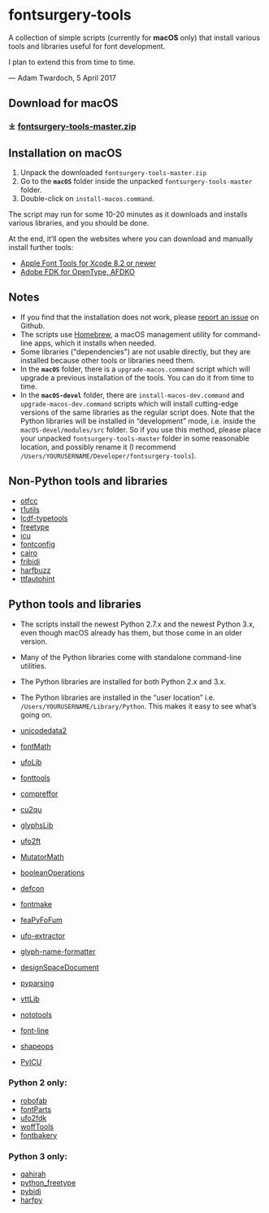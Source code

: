 # fontsurgery-tools

A collection of simple scripts (currently for **macOS** only) that install various tools and libraries useful for font development. 

I plan to extend this from time to time. 

— Adam Twardoch, 5 April 2017

## Download for macOS

### ⤓ [fontsurgery-tools-master.zip](https://github.com/twardoch/fontsurgery-tools/archive/master.zip)

## Installation on macOS

1. Unpack the downloaded `fontsurgery-tools-master.zip`
2. Go to the **`macOS`** folder inside the unpacked `fontsurgery-tools-master` folder. 
3. Double-click on `install-macos.command`. 

The script may run for some 10-20 minutes as it downloads and installs various libraries, and you should be done. 

At the end, it’ll open the websites where you can download and manually install further tools: 

* [Apple Font Tools for Xcode 8.2 or newer](https://developer.apple.com/download/more/?=Font%20Tools%20for%20Xcode)
* [Adobe FDK for OpenType, AFDKO](http://www.adobe.com/devnet/opentype/afdko/eula.html)

## Notes 

* If you find that the installation does not work, please [report an issue](https://github.com/twardoch/fontsurgery-tools/issues) on Github. 
* The scripts use [Homebrew](https://brew.sh/), a macOS management utility for command-line apps, which it installs when needed. 
* Some libraries ("dependencies") are not usable directly, but they are installed because other tools or libraries need them.
* In the **`macOS`** folder, there is a `upgrade-macos.command` script which will upgrade a previous installation of the tools. You can do it from time to time. 
* In the **`macOS-devel`** folder, there are `install-macos-dev.command` and `upgrade-macos-dev.command` scripts which will install cutting-edge versions of the same libraries as the regular script does. Note that the Python libraries will be installed in “development” mode, i.e. inside the `macOS-devel/modules/src` folder. So if you use this method, please place your unpacked `fontsurgery-tools-master` folder in some reasonable location, and possibly rename it (I recommend `/Users/YOURUSERNAME/Developer/fontsurgery-tools`).

## Non-Python tools and libraries

* [otfcc](https://github.com/caryll/otfcc)
* [t1utils](https://github.com/kohler/t1utils)
* [lcdf-typetools](https://github.com/kohler/lcdf-typetools)
* [freetype](https://www.freetype.org/)
* [icu](http://site.icu-project.org/)
* [fontconfig](https://www.freedesktop.org/wiki/Software/fontconfig/)
* [cairo](https://cairographics.org/)
* [fribidi](https://fribidi.org/)
* [harfbuzz](https://github.com/behdad/harfbuzz)
* [ttfautohint](https://www.freetype.org/ttfautohint/)

## Python tools and libraries

* The scripts install the newest Python 2.7.x and the newest Python 3.x, even though macOS already has them, but those come in an older version. 
* Many of the Python libraries come with standalone command-line utilities. 
* The Python libraries are installed for both Python 2.x and 3.x. 
* The Python libraries are installed in the “user location” i.e. `/Users/YOURUSERNAME/Library/Python`. This makes it easy to see what’s going on. 

* [unicodedata2](https://github.com/mikekap/unicodedata2)
* [fontMath](https://github.com/typesupply/fontMath.git)
* [ufoLib](https://github.com/unified-font-object/ufoLib.git)
* [fonttools](https://github.com/fonttools/fonttools.git)
* [compreffor](https://github.com/googlei18n/compreffor.git)
* [cu2qu](https://github.com/googlei18n/cu2qu.git)
* [glyphsLib](https://github.com/googlei18n/glyphsLib.git)
* [ufo2ft](https://github.com/googlei18n/ufo2ft.git)
* [MutatorMath](https://github.com/LettError/MutatorMath.git)
* [booleanOperations](https://github.com/typemytype/booleanOperations.git)
* [defcon](https://github.com/typesupply/defcon.git)
* [fontmake](https://github.com/googlei18n/fontmake.git)
* [feaPyFoFum](https://github.com/typesupply/feaPyFoFum)
* [ufo-extractor](https://github.com/typesupply/extractor)
* [glyph-name-formatter](https://github.com/LettError/glyphNameFormatter)
* [designSpaceDocument](https://github.com/LettError/designSpaceDocument)
* [pyparsing](http://pyparsing.wikispaces.com/)
* [vttLib](https://github.com/daltonmaag/vttLib)
* [nototools](https://github.com/googlei18n/nototools)
* [font-line](https://github.com/source-foundry/font-line)
* [shapeops](https://github.com/anthrotype/shapeops-py)
* [PyICU](https://pypi.python.org/pypi/PyICU/)

### Python 2 only: 

* [robofab](https://github.com/robofab-developers/robofab)
* [fontParts](https://github.com/robofab-developers/fontParts)
* [ufo2fdk](https://github.com/typesupply/ufo2fdk)
* [woffTools](https://github.com/typesupply/woffTools)
* [fontbakery](https://github.com/googlefonts/fontbakery)

### Python 3 only: 

* [qahirah](https://github.com/ldo/qahirah)
* [python_freetype](https://github.com/ldo/python_freetype)
* [pybidi](https://github.com/ldo/pybidi)
* [harfpy](https://github.com/ldo/harfpy)

